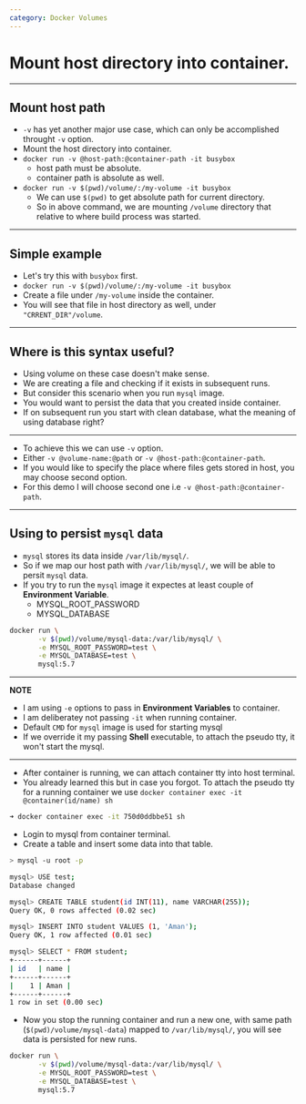 ```yaml
---
category: Docker Volumes
---
```

# Mount host directory into container.

---
## Mount host path
* `-v` has yet another major use case, which can only be accomplished throught `-v` option.
* Mount the host directory into container.
* `docker run -v @host-path:@container-path -it busybox`
  * host path must be absolute.
  * container path is absolute as well.
* `docker run -v $(pwd)/volume/:/my-volume -it busybox`
  * We can use `$(pwd)` to get absolute path for current directory.
  * So in above command, we are mounting `/volume` directory that relative to where build process was started.

---
## Simple example
* Let's try this with `busybox` first.
* `docker run -v $(pwd)/volume/:/my-volume -it busybox`
* Create a file under `/my-volume` inside the container.
* You will see that file in host directory as well, under `"CRRENT_DIR"/volume`.

---
## Where is this syntax useful?
* Using volume on these case doesn't make sense.
* We are creating a file and checking if it exists in subsequent runs.
* But consider this scenario when you run `mysql` image.
* You would want to persist the data that you created inside container.
* If on subsequent run you start with clean database, what the meaning of using database right?

---
* To achieve this we can use `-v` option.
* Either `-v @volume-name:@path` or `-v @host-path:@container-path`.
* If you would like to specify the place where files gets stored in host, you may choose second option.
* For this demo I will choose second one i.e `-v @host-path:@container-path`.

---
## Using to persist `mysql` data
* `mysql` stores its data inside `/var/lib/mysql/`.
* So if we map our host path with `/var/lib/mysql/`, we will be able to persit `mysql` data.
* If you try to run the `mysql` image it expectes at least couple of **Environment Variable**.
  * MYSQL_ROOT_PASSWORD
  * MYSQL_DATABASE

```bash
docker run \
       -v $(pwd)/volume/mysql-data:/var/lib/mysql/ \
       -e MYSQL_ROOT_PASSWORD=test \
       -e MYSQL_DATABASE=test \
       mysql:5.7
```

---
**NOTE**
* I am using `-e` options to pass in **Environment Variables** to container.
* I am deliberatey not passing `-it` when running container.
* Default `CMD` for `mysql` image is used for starting mysql
* If we override it my passing **Shell** executable, to attach the pseudo tty, it won't start the mysql.

---
* After container is running, we can attach container tty into host terminal.
* You already learned this but in case you forgot. To attach the pseudo tty for a running container we use `docker container exec -it @container(id/name) sh`
 
```bash
➜ docker container exec -it 750d0ddbbe51 sh
```
* Login to mysql from container terminal.
* Create a table and insert some data into that table.

```bash
> mysql -u root -p

mysql> USE test;
Database changed

mysql> CREATE TABLE student(id INT(11), name VARCHAR(255));
Query OK, 0 rows affected (0.02 sec)

mysql> INSERT INTO student VALUES (1, 'Aman');
Query OK, 1 row affected (0.01 sec)

mysql> SELECT * FROM student;
+------+------+
| id   | name |
+------+------+
|    1 | Aman |
+------+------+
1 row in set (0.00 sec)

```

* Now you stop the running container and run a new one, with same path (`$(pwd)/volume/mysql-data`) mapped to `/var/lib/mysql/`, you will see data is persisted for new runs.
```bash
docker run \
       -v $(pwd)/volume/mysql-data:/var/lib/mysql/ \
       -e MYSQL_ROOT_PASSWORD=test \
       -e MYSQL_DATABASE=test \
       mysql:5.7
```

